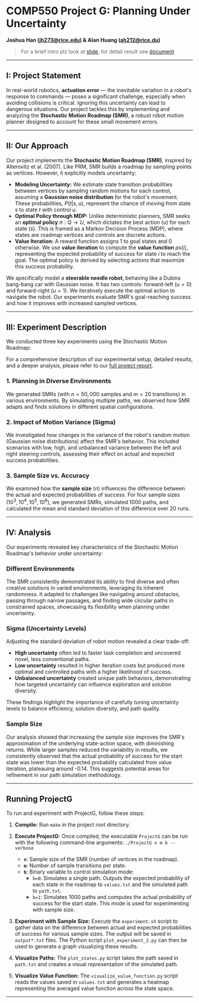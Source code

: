 
# COMP550 Project G: Planning Under Uncertainty

**Joshua Han (jh273@rice.edu) & Alan Huang (ah212@rice.du)**

> For a brief intro plz look at [slide](../comp550_project_g/Document/COMP550%20Project%20G%20-%20Joshua,%20Alan.pdf), for detail result see [document](../comp550_project_g/Document/COMP550%20Project%20G%20Report.pdf)
---
## I: Project Statement

In real-world robotics, **actuation error** — the inevitable variation in a robot's response to commands — poses a significant challenge, especially when avoiding collisions is critical. Ignoring this uncertainty can lead to dangerous situations. Our project tackles this by implementing and analyzing the **Stochastic Motion Roadmap (SMR)**, a robust robot motion planner designed to account for these small movement errors.

---

## II: Our Approach

Our project implements the **Stochastic Motion Roadmap (SMR)**, inspired by Alterovitz et al. (2007). Like PRM, SMR builds a roadmap by sampling points as vertices. However, it explicitly models uncertainty:

* **Modeling Uncertainty:** We estimate state transition probabilities between vertices by sampling random motions for each control, assuming a **Gaussian noise distribution** for the robot's movement. These probabilities, $P(t | s, u)$, represent the chance of moving from state $s$ to state $t$ with control $u$.
* **Optimal Policy through MDP:** Unlike deterministic planners, SMR seeks an **optimal policy** $\pi: Q \rightarrow U$, which dictates the best action ($u$) for each state ($s$). This is framed as a Markov Decision Process (MDP), where states are roadmap vertices and controls are discrete actions.
* **Value Iteration:** A reward function assigns 1 to goal states and 0 otherwise. We use **value iteration** to compute the **value function** $ps(i)$, representing the expected probability of success for state $i$ to reach the goal. The optimal policy is derived by selecting actions that maximize this success probability.

We specifically model a **steerable needle robot**, behaving like a Dubins bang-bang car with Gaussian noise. It has two controls: forward-left ($u=0$) and forward-right ($u=1$). We iteratively execute the optimal action to navigate the robot. Our experiments evaluate SMR's goal-reaching success and how it improves with increased sampled vertices.

---

## III: Experiment Description

We conducted three key experiments using the Stochastic Motion Roadmap:

For a comprehensive description of our experimental setup, detailed results, and a deeper analysis, please refer to our [full project report](../comp550_project_g/Document/COMP550%20Project%20G%20Report.pdf).

### 1. Planning in Diverse Environments

We generated SMRs (with $n=50,000$ samples and $m=20$ transitions) in various environments. By simulating multiple paths, we observed how SMR adapts and finds solutions in different spatial configurations.

### 2. Impact of Motion Variance (Sigma)

We investigated how changes in the variance of the robot's random motion (Gaussian noise distributions) affect the SMR's behavior. This included scenarios with low, high, and unbalanced variance between the left and right steering controls, assessing their effect on actual and expected success probabilities.

### 3. Sample Size vs. Accuracy

We examined how the **sample size** ($n$) influences the difference between the actual and expected probabilities of success. For four sample sizes ($10^3, 10^4, 10^5, 10^6$), we generated SMRs, simulated 1000 paths, and calculated the mean and standard deviation of this difference over 20 runs.

---

## IV: Analysis

Our experiments revealed key characteristics of the Stochastic Motion Roadmap's behavior under uncertainty:

### Different Environments

The SMR consistently demonstrated its ability to find diverse and often creative solutions in varied environments, leveraging its inherent randomness. It adapted to challenges like navigating around obstacles, passing through narrow passages, and finding wide circular paths in constrained spaces, showcasing its flexibility when planning under uncertainty.

### Sigma (Uncertainty Levels)

Adjusting the standard deviation of robot motion revealed a clear trade-off:
* **High uncertainty** often led to faster task completion and uncovered novel, less conventional paths.
* **Low uncertainty** resulted in higher iteration costs but produced more optimal and controlled paths with a higher likelihood of success.
* **Unbalanced uncertainty** created unique path behaviors, demonstrating how targeted uncertainty can influence exploration and solution diversity.

These findings highlight the importance of carefully tuning uncertainty levels to balance efficiency, solution diversity, and path quality.

### Sample Size

Our analysis showed that increasing the sample size improves the SMR's approximation of the underlying state-action space, with diminishing returns. While larger samples reduced the variability in results, we consistently observed that the actual probability of success for the start state was lower than the expected probability calculated from value iteration, plateauing around -0.14. This suggests potential areas for refinement in our path simulation methodology.

---

## Running ProjectG

To run and experiment with ProjectG, follow these steps:

1.  **Compile:**
    Run `make` in the project root directory.

2.  **Execute ProjectG:**
    Once compiled, the executable `ProjectG` can be run with the following command-line arguments:
    `./ProjectG n m b --verbose`
    * **`n`**: Sample size of the SMR (number of vertices in the roadmap).
    * **`m`**: Number of sample transitions per state.
    * **`b`**: Binary variable to control simulation mode:
        * `b=0`: Simulates a single path. Outputs the expected probability of each state in the roadmap to `values.txt` and the simulated path to `path.txt`.
        * `b=1`: Simulates 1000 paths and computes the actual probability of success for the start state. This mode is used for experimenting with sample size.

3.  **Experiment with Sample Size:**
    Execute the `experiment.sh` script to gather data on the difference between actual and expected probabilities of success for various sample sizes. The output will be saved in `output*.txt` files.
    The Python script `plot_experiment_2.py` can then be used to generate a graph visualizing these results.

4.  **Visualize Paths:**
    The `plot_states.py` script takes the path saved in `path.txt` and creates a visual representation of the simulated path.

5.  **Visualize Value Function:**
    The `visualize_value_function.py` script reads the values saved in `values.txt` and generates a heatmap representing the averaged value function across the state space.

---